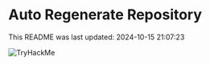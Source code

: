 # Auto Regenerate Repository

This README was last updated: 2024-10-15 21:07:23

 ![TryHackMe](https://tryhackme.com/badge/533634)